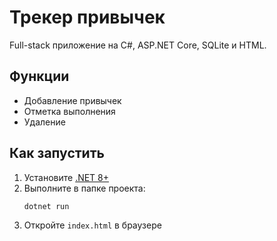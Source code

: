 # Трекер привычек

Full-stack приложение на C#, ASP.NET Core, SQLite и HTML.

## Функции
- Добавление привычек
- Отметка выполнения
- Удаление

## Как запустить
1. Установите [.NET 8+](https://dotnet.microsoft.com/download)
2. Выполните в папке проекта:
   ```bash
   dotnet run
   ```
3. Откройте `index.html` в браузере
